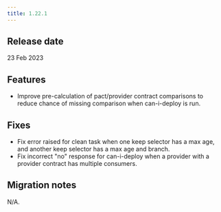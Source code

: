 ```yaml
---
title: 1.22.1
---
```


## Release date

23 Feb 2023

## Features

* Improve pre-calculation of pact/provider contract comparisons to reduce chance of missing comparison when can-i-deploy is run.

## Fixes

* Fix error raised for clean task when one keep selector has a max age, and another keep selector has a max age and branch.
* Fix incorrect "no" response for can-i-deploy when a provider with a provider contract has multiple consumers.

## Migration notes

N/A.
